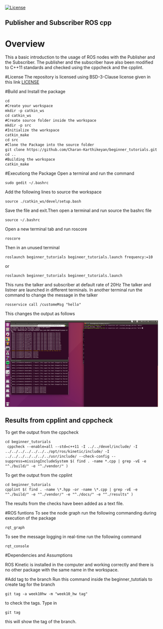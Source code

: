 [![License](https://img.shields.io/badge/License-BSD%203--Clause-blue.svg)](https://opensource.org/licenses/BSD-3-Clause)
## Publisher and Subscriber ROS cpp

# Overview

This a basic introduction to the usage of ROS nodes with the Publisher and the Subscriber. 
The publisher and the subscriber have also been modified to C++11 standards and checked using the cppcheck and the cpplint.

#License
The repository is licensed using BSD-3-Clause license given in this link [LICENSE](https://choosealicense.com/licenses/bsd-3-clause/)

#Build and Install the package
```
cd
#Create your workspace
mkdir -p catkin_ws
cd catkin_ws
#Create source folder inside the workspace
mkdir -p src
#Initialize the workspace
catkin_make
cd src
#Clone the Package into the source folder
git clone https://github.com/Charan-Karthikeyan/beginner_tutorials.git
cd ..
#Building the workspace
catkin_make
```


#Executiong the Package
Open a terminal and run the command

```
sudo gedit ~/.bashrc
```

Add the following lines to source the workspace
```
source ./catkin_ws/devel/setup.bash
```
Save the file and exit.Then open a terminal and run source the bashrc file
```
source ~/.bashrc
```
Open a new terminal tab and run roscore
```
roscore
```
Then in an unused terminal
```
roslaunch beginner_tutorials begineer_tutorials.launch frequency:=10
```
or
```
roslaunch beginner_tutorials begineer_tutorials.launch
```

This runs the talker and subscriber at default rate of 20Hz
The talker and listner are launched in different terminals.
In another terminal run the command to change the message in the talker
```
rosservice call /customeMsg "hello" 
```
This changes the output as follows
</p>
<p align="center">
<img src="/images/out.png">
</p>
</p>


## Results from cpplint and cppcheck

To get the output from the cppcheck
```
cd beginner_tutorials
 cppcheck --enable=all --std=c++11 -I ../../devel/include/ -I ../../../../../../../opt/ros/kinetic/include/ -I ../../../../../../../usr/include/ --check-config --suppress=missingIncludeSystem $( find . -name *.cpp | grep -vE -e "^./build/" -e "^./vendor/" )
```
To get the output from the cpplint 
```
cd beginner_tutorials
cpplint $( find . -name \*.hpp -or -name \*.cpp | grep -vE -e "^./build/" -e "^./vendor/" -e "^./docs/" -e "^./results" )

```
The results from the checks have been added as a text file.


#ROS funtions
To see the node graph run the following commanding during execution of the package
```
rqt_graph
```
To see the message logging in real-time run the following command
```
rqt_console
```

#Dependencies and Assumptions

ROS Kinetic is installed in the computer and working correctly and there is no other package with the same name in the workspace.

#Add tag to the branch
Run this command inside the beginner_tutotials to create tag for the branch
```
git tag -a week10hw -m "week10_hw tag"
```
to check the tags. Type in 
```
git tag
```
this will show the tag of the branch.






